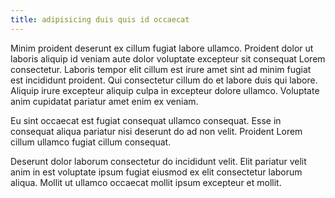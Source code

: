 ```yaml
---
title: adipisicing duis quis id occaecat
---
```


Minim proident deserunt ex cillum fugiat labore ullamco. Proident dolor ut laboris aliquip id veniam aute dolor voluptate excepteur sit consequat Lorem consectetur. Laboris tempor elit cillum est irure amet sint ad minim fugiat est incididunt proident. Qui consectetur cillum do et labore duis qui labore. Aliquip irure excepteur aliquip culpa in excepteur dolore ullamco. Voluptate anim cupidatat pariatur amet enim ex veniam.

Eu sint occaecat est fugiat consequat ullamco consequat. Esse in consequat aliqua pariatur nisi deserunt do ad non velit. Proident Lorem cillum ullamco fugiat cillum consequat.

Deserunt dolor laborum consectetur do incididunt velit. Elit pariatur velit anim in est voluptate ipsum fugiat eiusmod ex elit consectetur laborum aliqua. Mollit ut ullamco occaecat mollit ipsum excepteur et mollit.